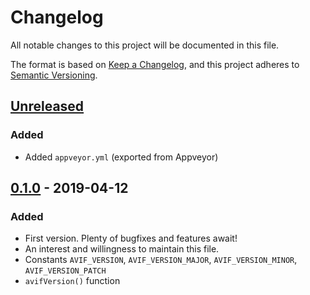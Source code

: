 # Changelog
All notable changes to this project will be documented in this file.

The format is based on [Keep a Changelog](https://keepachangelog.com/en/1.0.0/),
and this project adheres to [Semantic Versioning](https://semver.org/spec/v2.0.0.html).

## [Unreleased]
### Added
- Added `appveyor.yml` (exported from Appveyor)

## [0.1.0] - 2019-04-12
### Added
- First version. Plenty of bugfixes and features await!
- An interest and willingness to maintain this file.
- Constants `AVIF_VERSION`, `AVIF_VERSION_MAJOR`, `AVIF_VERSION_MINOR`, `AVIF_VERSION_PATCH`
- `avifVersion()` function

[Unreleased]: https://github.com/joedrago/avif/compare/v0.1.0...HEAD
[0.1.0]: https://github.com/joedrago/avif/releases/tag/v0.1.0
